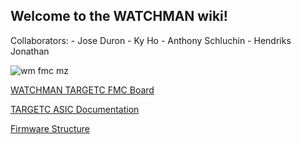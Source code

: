 ## Welcome to the WATCHMAN wiki!
Collaborators:  -
Jose Duron -
Ky Ho -
Anthony Schluchin -
Hendriks Jonathan

![wm fmc mz](https://user-images.githubusercontent.com/40073656/46117333-621e1e00-c19c-11e8-9b54-3056f2dfa8e0.jpg)


[WATCHMAN TARGETC FMC Board](https://github.com/WMidlab/WATCHMAN/wiki/TARGETC-FMC-Prototype-Board)

[TARGETC ASIC Documentation](https://github.com/WMidlab/WATCHMAN/wiki/TARGETC-ASIC-Documentation)

[Firmware Structure](https://github.com/WMidlab/WATCHMAN/wiki/Firmware-Structure)